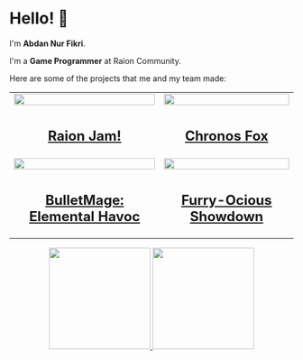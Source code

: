 # Hello! 👋

I'm **Abdan Nur Fikri**. <br>

I'm a **Game Programmer** at Raion Community.

Here are some of the projects that me and my team made:

<div align = "center">
  <table>
    <tr>
      <a href="https://raioncommunity.itch.io/raion-jam">
        <td><img src="https://github.com/QaorVa/QaorVa/assets/100664948/665dbcb5-0b18-4c2e-9e18-fcbfac9d96bc" width="100%"/></td>
      </a>
      <a href="https://alexiyous.itch.io/chronos-fox">
        <td><img src="https://github.com/QaorVa/QaorVa/assets/100664948/34978304-0291-47c4-b126-39219f9fb1e4" width="100%"/></td>  
      </a>
    </tr>
    <tr>
      <td align="center"><h2><a href="https://raioncommunity.itch.io/raion-jam">Raion Jam!</a></h2></td>
      <td align="center"><h2><a href="https://alexiyous.itch.io/chronos-fox">Chronos Fox</a></h2></td>
    </tr>    
    <tr>
      <a href="https://alexiyous.itch.io/bullet-mage">
        <td><img src="https://github.com/QaorVa/QaorVa/assets/100664948/97337c36-c33c-460b-b30e-7b4a0e59b348" width="100%"/></td>  
      </a>
      <a href="https://alexiyous.itch.io/furry-ocious-showdown">
        <td><img src="https://github.com/QaorVa/QaorVa/assets/100664948/a93d6d06-cc9f-49f2-af99-5e834b8337c9" width="100%"/></td>
      </a>
    </tr>
    <tr>
      <td align="center"><h2><a href="https://alexiyous.itch.io/bullet-mage">BulletMage: Elemental Havoc</a></h2></td>
      <td align="center"><h2><a href="https://alexiyous.itch.io/furry-ocious-showdown">Furry-Ocious Showdown</a></h2></td>
    </tr> 
  </table>

</div>

<p align="center">
<a href="https://github.com/QaorVa">
  <img height="180em" src="https://github-readme-stats-eight-theta.vercel.app/api?username=QaorVa&layout=compact&theme=algolia&include_all_commits=true&count_private=true"/>
  <img height="180em" src="https://github-readme-stats-eight-theta.vercel.app/api/top-langs/?username=QaorVa&layout=compact&theme=algolia"/>
</a>
</p>
